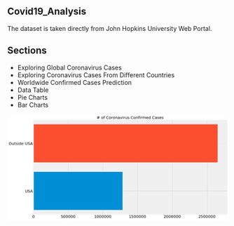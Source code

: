 ## Covid19_Analysis
The dataset is taken directly from John Hopkins University Web Portal.

## Sections
* Exploring Global Coronavirus Cases
* Exploring Coronavirus Cases From Different Countries
* Worldwide Confirmed Cases Prediction
* Data Table
* Pie Charts
* Bar Charts

![](https://github.com/Arnavphukan1996/Covid19_Analysis/blob/master/output_41_0.png)
